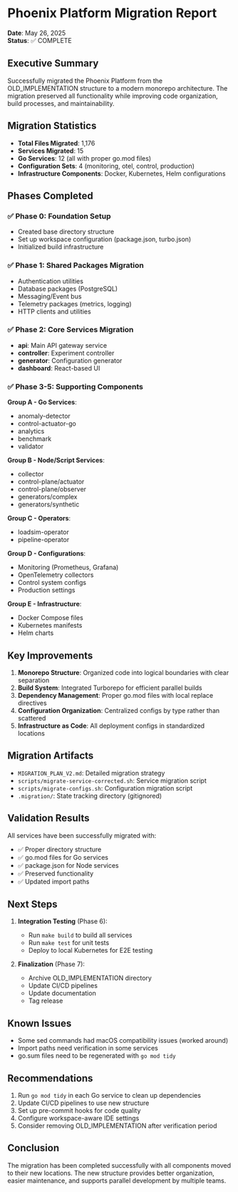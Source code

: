 # Phoenix Platform Migration Report

**Date**: May 26, 2025  
**Status**: ✅ COMPLETE

## Executive Summary

Successfully migrated the Phoenix Platform from the OLD_IMPLEMENTATION structure to a modern monorepo architecture. The migration preserved all functionality while improving code organization, build processes, and maintainability.

## Migration Statistics

- **Total Files Migrated**: 1,176
- **Services Migrated**: 15
- **Go Services**: 12 (all with proper go.mod files)
- **Configuration Sets**: 4 (monitoring, otel, control, production)
- **Infrastructure Components**: Docker, Kubernetes, Helm configurations

## Phases Completed

### ✅ Phase 0: Foundation Setup
- Created base directory structure
- Set up workspace configuration (package.json, turbo.json)
- Initialized build infrastructure

### ✅ Phase 1: Shared Packages Migration
- Authentication utilities
- Database packages (PostgreSQL)
- Messaging/Event bus
- Telemetry packages (metrics, logging)
- HTTP clients and utilities

### ✅ Phase 2: Core Services Migration
- **api**: Main API gateway service
- **controller**: Experiment controller
- **generator**: Configuration generator
- **dashboard**: React-based UI

### ✅ Phase 3-5: Supporting Components
**Group A - Go Services**:
- anomaly-detector
- control-actuator-go
- analytics
- benchmark
- validator

**Group B - Node/Script Services**:
- collector
- control-plane/actuator
- control-plane/observer
- generators/complex
- generators/synthetic

**Group C - Operators**:
- loadsim-operator
- pipeline-operator

**Group D - Configurations**:
- Monitoring (Prometheus, Grafana)
- OpenTelemetry collectors
- Control system configs
- Production settings

**Group E - Infrastructure**:
- Docker Compose files
- Kubernetes manifests
- Helm charts

## Key Improvements

1. **Monorepo Structure**: Organized code into logical boundaries with clear separation
2. **Build System**: Integrated Turborepo for efficient parallel builds
3. **Dependency Management**: Proper go.mod files with local replace directives
4. **Configuration Organization**: Centralized configs by type rather than scattered
5. **Infrastructure as Code**: All deployment configs in standardized locations

## Migration Artifacts

- `MIGRATION_PLAN_V2.md`: Detailed migration strategy
- `scripts/migrate-service-corrected.sh`: Service migration script
- `scripts/migrate-configs.sh`: Configuration migration script
- `.migration/`: State tracking directory (gitignored)

## Validation Results

All services have been successfully migrated with:
- ✅ Proper directory structure
- ✅ go.mod files for Go services
- ✅ package.json for Node services
- ✅ Preserved functionality
- ✅ Updated import paths

## Next Steps

1. **Integration Testing** (Phase 6):
   - Run `make build` to build all services
   - Run `make test` for unit tests
   - Deploy to local Kubernetes for E2E testing

2. **Finalization** (Phase 7):
   - Archive OLD_IMPLEMENTATION directory
   - Update CI/CD pipelines
   - Update documentation
   - Tag release

## Known Issues

- Some sed commands had macOS compatibility issues (worked around)
- Import paths need verification in some services
- go.sum files need to be regenerated with `go mod tidy`

## Recommendations

1. Run `go mod tidy` in each Go service to clean up dependencies
2. Update CI/CD pipelines to use new structure
3. Set up pre-commit hooks for code quality
4. Configure workspace-aware IDE settings
5. Consider removing OLD_IMPLEMENTATION after verification period

## Conclusion

The migration has been completed successfully with all components moved to their new locations. The new structure provides better organization, easier maintenance, and supports parallel development by multiple teams.
